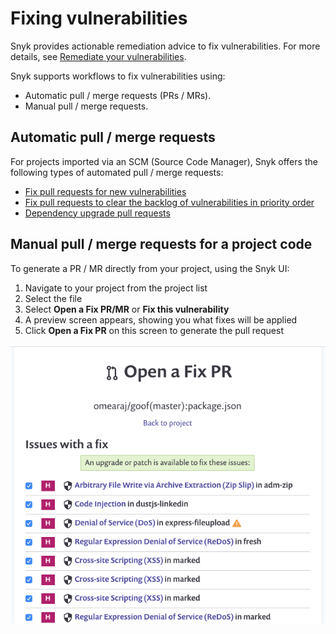 # Fixing vulnerabilities

Snyk provides actionable remediation advice to fix vulnerabilities. For more details, see [Remediate your vulnerabilities](https://docs.snyk.io/fixing-and-prioritizing-issues/issue-management/remediate-your-vulnerabilities).

Snyk supports workflows to fix vulnerabilities using:

* Automatic pull / merge requests \(PRs / MRs\).
* Manual pull / merge requests.

## **Automatic pull / merge requests**

For projects imported via an SCM \(Source Code Manager\), Snyk offers the following types of automated pull / merge requests:

* [Fix pull requests for new vulnerabilities](https://docs.snyk.io/snyk-open-source/open-source-basics/fix-pull-requests-for-new-vulnerabilities)
* [Fix pull requests to clear the backlog of vulnerabilities in priority order](https://support.snyk.io/hc/en-us/articles/360017186958-Fix-PRs-to-clear-the-backlog-of-vulnerabilities-in-priority-order)
* [Dependency upgrade pull requests](https://docs.snyk.io/snyk-open-source/dependency-management/upgrading-dependencies-with-automatic-prs)

## Manual pull / merge requests for a project code

To generate a PR / MR directly from your project, using the Snyk UI:

1. Navigate to your project from the project list
2. Select the file
3. Select **Open a Fix PR/MR** or **Fix this vulnerability**
4. A preview screen appears, showing you what fixes will be applied
5. Click **Open a Fix PR** on this screen to generate the pull request

![](../../../.gitbook/assets/image18.png)

